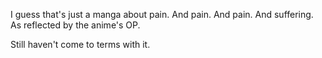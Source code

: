 I guess that's just a manga about pain. And pain. And pain. And suffering. As reflected by the anime's OP.

Still haven't come to terms with it.
